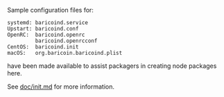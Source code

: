 Sample configuration files for:
```
systemd: baricoind.service
Upstart: baricoind.conf
OpenRC:  baricoind.openrc
         baricoind.openrcconf
CentOS:  baricoind.init
macOS:   org.baricoin.baricoind.plist
```
have been made available to assist packagers in creating node packages here.

See [doc/init.md](../../doc/init.md) for more information.
